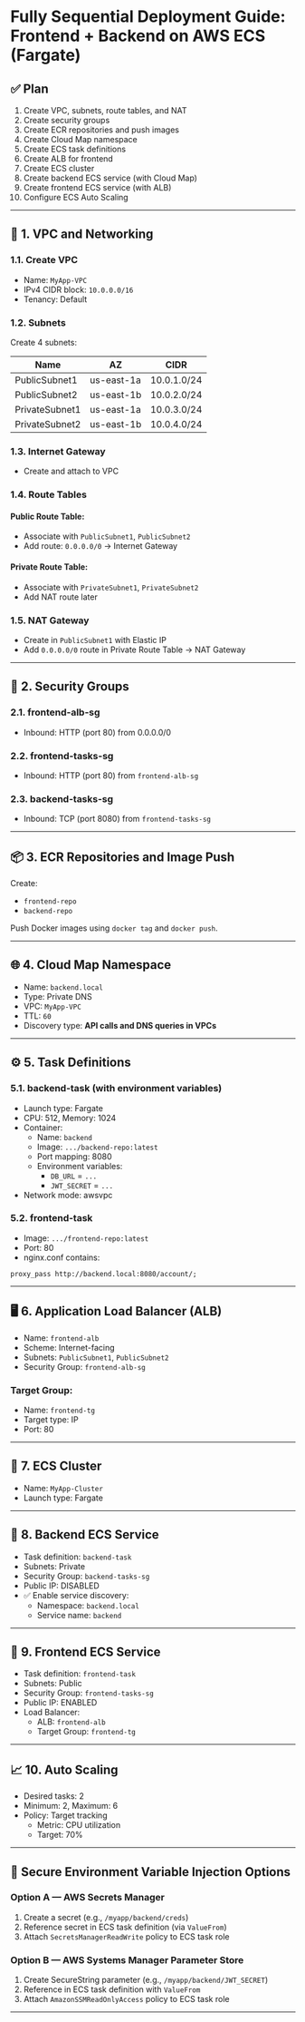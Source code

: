 # Fully Sequential Deployment Guide: Frontend + Backend on AWS ECS (Fargate)

## ✅ Plan

1. Create VPC, subnets, route tables, and NAT
2. Create security groups
3. Create ECR repositories and push images
4. Create Cloud Map namespace
5. Create ECS task definitions
6. Create ALB for frontend
7. Create ECS cluster
8. Create backend ECS service (with Cloud Map)
9. Create frontend ECS service (with ALB)
10. Configure ECS Auto Scaling

---

## 🔧 1. VPC and Networking

### 1.1. Create VPC
- Name: `MyApp-VPC`
- IPv4 CIDR block: `10.0.0.0/16`
- Tenancy: Default

### 1.2. Subnets
Create 4 subnets:

| Name              | AZ         | CIDR        |
|-------------------|------------|-------------|
| PublicSubnet1     | us-east-1a | 10.0.1.0/24 |
| PublicSubnet2     | us-east-1b | 10.0.2.0/24 |
| PrivateSubnet1    | us-east-1a | 10.0.3.0/24 |
| PrivateSubnet2    | us-east-1b | 10.0.4.0/24 |

### 1.3. Internet Gateway
- Create and attach to VPC

### 1.4. Route Tables
#### Public Route Table:
- Associate with `PublicSubnet1`, `PublicSubnet2`
- Add route: `0.0.0.0/0` → Internet Gateway

#### Private Route Table:
- Associate with `PrivateSubnet1`, `PrivateSubnet2`
- Add NAT route later

### 1.5. NAT Gateway
- Create in `PublicSubnet1` with Elastic IP
- Add `0.0.0.0/0` route in Private Route Table → NAT Gateway

---

## 🔐 2. Security Groups

### 2.1. frontend-alb-sg
- Inbound: HTTP (port 80) from 0.0.0.0/0

### 2.2. frontend-tasks-sg
- Inbound: HTTP (port 80) from `frontend-alb-sg`

### 2.3. backend-tasks-sg
- Inbound: TCP (port 8080) from `frontend-tasks-sg`

---

## 📦 3. ECR Repositories and Image Push

Create:
- `frontend-repo`
- `backend-repo`

Push Docker images using `docker tag` and `docker push`.

---

## 🌐 4. Cloud Map Namespace

- Name: `backend.local`
- Type: Private DNS
- VPC: `MyApp-VPC`
- TTL: `60`
- Discovery type: **API calls and DNS queries in VPCs**

---

## ⚙️ 5. Task Definitions

### 5.1. backend-task (with environment variables)

- Launch type: Fargate
- CPU: 512, Memory: 1024
- Container:
  - Name: `backend`
  - Image: `.../backend-repo:latest`
  - Port mapping: 8080
  - Environment variables:
    - `DB_URL` = `...`
    - `JWT_SECRET` = `...`
- Network mode: awsvpc

### 5.2. frontend-task

- Image: `.../frontend-repo:latest`
- Port: 80
- nginx.conf contains:
```nginx
proxy_pass http://backend.local:8080/account/;
```

---

## 🖥 6. Application Load Balancer (ALB)

- Name: `frontend-alb`
- Scheme: Internet-facing
- Subnets: `PublicSubnet1`, `PublicSubnet2`
- Security Group: `frontend-alb-sg`

### Target Group:
- Name: `frontend-tg`
- Target type: IP
- Port: 80

---

## 🧱 7. ECS Cluster

- Name: `MyApp-Cluster`
- Launch type: Fargate

---

## 🧩 8. Backend ECS Service

- Task definition: `backend-task`
- Subnets: Private
- Security Group: `backend-tasks-sg`
- Public IP: DISABLED
- ✅ Enable service discovery:
  - Namespace: `backend.local`
  - Service name: `backend`

---

## 🧩 9. Frontend ECS Service

- Task definition: `frontend-task`
- Subnets: Public
- Security Group: `frontend-tasks-sg`
- Public IP: ENABLED
- Load Balancer:
  - ALB: `frontend-alb`
  - Target Group: `frontend-tg`

---

## 📈 10. Auto Scaling

- Desired tasks: 2
- Minimum: 2, Maximum: 6
- Policy: Target tracking
  - Metric: CPU utilization
  - Target: 70%

---

## 🔐 Secure Environment Variable Injection Options

### Option A — AWS Secrets Manager

1. Create a secret (e.g., `/myapp/backend/creds`)
2. Reference secret in ECS task definition (via `ValueFrom`)
3. Attach `SecretsManagerReadWrite` policy to ECS task role

### Option B — AWS Systems Manager Parameter Store

1. Create SecureString parameter (e.g., `/myapp/backend/JWT_SECRET`)
2. Reference in ECS task definition with `ValueFrom`
3. Attach `AmazonSSMReadOnlyAccess` policy to ECS task role

---
